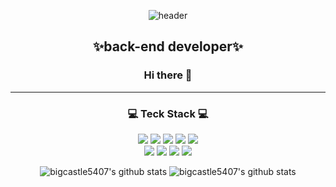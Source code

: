 <div align="center">

![header](https://capsule-render.vercel.app/api?type=Waving&color=auto&height=300&section=header&text=Bigcastle%20Yang&fontSize=90&width=1000)


## ✨back-end developer✨
### Hi there 👋 

-----------------------------------------------
### 💻 Teck Stack 💻
<img src="https://img.shields.io/badge/spring-6DB33F?style=for-the-badge&logo=Spring&logoColor=white">
<img src="https://img.shields.io/badge/HTML5-E34F26?style=for-the-badge&logo=HTML5&logoColor=white">
<img src="https://img.shields.io/badge/CSS3-1572B6?style=for-the-badge&logo=CSS3&logoColor=white">
<img src="https://img.shields.io/badge/JavaScript-F7DF1E?style=for-the-badge&logo=JavaScript&logoColor=white">
<img src="https://img.shields.io/badge/Python-3776AB?style=for-the-badge&logo=Python&logoColor=white"><br>
<img src="https://img.shields.io/badge/Android-3DDC84?style=for-the-badge&logo=Android&logoColor=white">
<img src="https://img.shields.io/badge/Oracle-F80000?style=for-the-badge&logo=Oracle&logoColor=white">
<img src="https://img.shields.io/badge/MariaDB-003545?style=for-the-badge&logo=MariaDB&logoColor=white">
<img src="https://img.shields.io/badge/GitHub-181717?style=for-the-badge&logo=GitHub&logoColor=white">








![bigcastle5407's github stats](https://github-readme-stats.vercel.app/api?username=bigcastle5407&show_icons=true&color=auto)
![bigcastle5407's github stats](https://github-readme-stats.vercel.app/api/top-langs/?username=bigcastle5407&color=auto)

</div>
